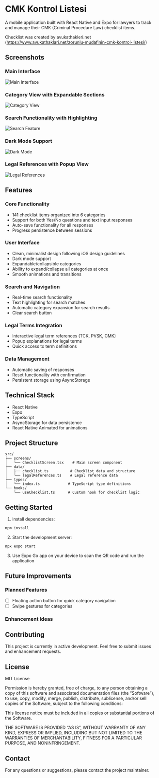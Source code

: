 # CMK Kontrol Listesi

A mobile application built with React Native and Expo for lawyers to track and manage their CMK (Criminal Procedure Law) checklist items.

Checklist was created by avukathakleri.net (https://www.avukathaklari.net/zorunlu-mudafinin-cmk-kontrol-listesi/)

## Screenshots

### Main Interface
![Main Interface](docs/images/main-interface.png)

### Category View with Expandable Sections
![Category View](docs/images/category-view.png)

### Search Functionality with Highlighting
![Search Feature](docs/images/search-feature.png)

### Dark Mode Support
![Dark Mode](docs/images/dark-mode.png)

### Legal References with Popup View
![Legal References](docs/images/legal-references.png)

## Features

### Core Functionality
- 141 checklist items organized into 6 categories
- Support for both Yes/No questions and text input responses
- Auto-save functionality for all responses
- Progress persistence between sessions

### User Interface
- Clean, minimalist design following iOS design guidelines
- Dark mode support
- Expandable/collapsible categories
- Ability to expand/collapse all categories at once
- Smooth animations and transitions

### Search and Navigation
- Real-time search functionality
- Text highlighting for search matches
- Automatic category expansion for search results
- Clear search button

### Legal Terms Integration
- Interactive legal term references (TCK, PVSK, CMK)
- Popup explanations for legal terms
- Quick access to term definitions

### Data Management
- Automatic saving of responses
- Reset functionality with confirmation
- Persistent storage using AsyncStorage

## Technical Stack

- React Native
- Expo
- TypeScript
- AsyncStorage for data persistence
- React Native Animated for animations

## Project Structure

```
src/
├── screens/
│   └── ChecklistScreen.tsx    # Main screen component
├── data/
│   ├── checklist.ts          # Checklist data and structure
│   └── legalReferences.ts    # Legal reference data
├── types/
│   └── index.ts             # TypeScript type definitions
└── hooks/
    └── useChecklist.ts      # Custom hook for checklist logic
```

## Getting Started

1. Install dependencies:
```bash
npm install
```

2. Start the development server:
```bash
npx expo start
```

3. Use Expo Go app on your device to scan the QR code and run the application

## Future Improvements

### Planned Features
- [ ] Floating action button for quick category navigation
- [ ] Swipe gestures for categories

### Enhancement Ideas

## Contributing

This project is currently in active development. Feel free to submit issues and enhancement requests.

## License

MIT License

Permission is hereby granted, free of charge, to any person obtaining a copy of this software and associated documentation files (the “Software”), to use, copy, modify, merge, publish, distribute, sublicense, and/or sell copies of the Software, subject to the following conditions:

This license notice must be included in all copies or substantial portions of the Software.

THE SOFTWARE IS PROVIDED “AS IS”, WITHOUT WARRANTY OF ANY KIND, EXPRESS OR IMPLIED, INCLUDING BUT NOT LIMITED TO THE WARRANTIES OF MERCHANTABILITY, FITNESS FOR A PARTICULAR PURPOSE, AND NONINFRINGEMENT.

## Contact

For any questions or suggestions, please contact the project maintainer. 
